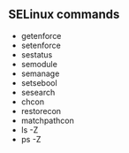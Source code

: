 ## SELinux commands

* getenforce
* setenforce
* sestatus
* semodule
* semanage
* setsebool
* sesearch
* chcon
* restorecon
* matchpathcon
* ls -Z
* ps -Z
